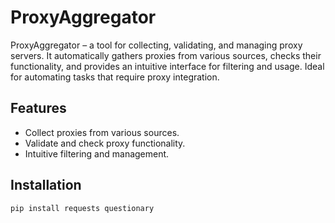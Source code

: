 # ProxyAggregator

ProxyAggregator – a tool for collecting, validating, and managing proxy servers. It automatically gathers proxies from various sources, checks their functionality, and provides an intuitive interface for filtering and usage. Ideal for automating tasks that require proxy integration.

## Features
- Collect proxies from various sources.
- Validate and check proxy functionality.
- Intuitive filtering and management.

## Installation
```bash
pip install requests questionary
